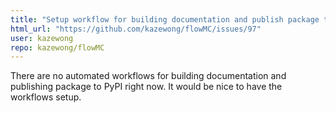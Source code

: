 ```yaml
---
title: "Setup workflow for building documentation and publish package to PyPI"
html_url: "https://github.com/kazewong/flowMC/issues/97"
user: kazewong
repo: kazewong/flowMC
---
```


There are no automated workflows for building documentation and publishing package to PyPI right now. It would be nice to have the workflows setup.